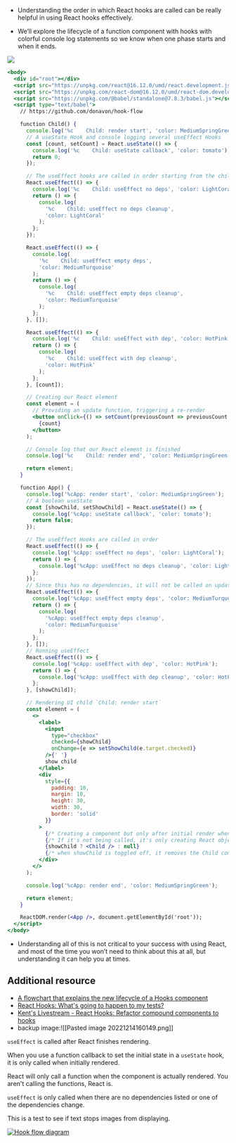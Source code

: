 -   Understanding the order in which React hooks are called can be really helpful in using React hooks effectively.
    
-   We’ll explore the lifecycle of a function component with hooks with colorful console log statements so we know when one phase starts and when it ends.

![](https://res.cloudinary.com/dg3gyk0gu/image/upload/v1591296082/transcript-images/react-understand-the-react-hook-flow-hook-flow.jpg)

```jsx
<body>
  <div id="root"></div>
  <script src="https://unpkg.com/react@16.12.0/umd/react.development.js"></script>
  <script src="https://unpkg.com/react-dom@16.12.0/umd/react-dom.development.js"></script>
  <script src="https://unpkg.com/@babel/standalone@7.8.3/babel.js"></script>
  <script type="text/babel">
    // https://github.com/donavon/hook-flow

    function Child() {
      console.log('%c    Child: render start', 'color: MediumSpringGreen');
      // A useState Hook and console logging several useEffect Hooks
      const [count, setCount] = React.useState(() => {
        console.log('%c    Child: useState callback', 'color: tomato');
        return 0;
      });

      // The useEffect hooks are called in order starting from the child useEffect
      React.useEffect(() => {
        console.log('%c    Child: useEffect no deps', 'color: LightCoral');
        return () => {
          console.log(
            '%c    Child: useEffect no deps cleanup',
            'color: LightCoral'
          );
        };
      });

      React.useEffect(() => {
        console.log(
          '%c    Child: useEffect empty deps',
          'color: MediumTurquoise'
        );
        return () => {
          console.log(
            '%c    Child: useEffect empty deps cleanup',
            'color: MediumTurquoise'
          );
        };
      }, []);

      React.useEffect(() => {
        console.log('%c    Child: useEffect with dep', 'color: HotPink');
        return () => {
          console.log(
            '%c    Child: useEffect with dep cleanup',
            'color: HotPink'
          );
        };
      }, [count]);

      // Creating our React element
      const element = (
        // Providing an update function, triggering a re-render
        <button onClick={() => setCount(previousCount => previousCount + 1)}>
          {count}
        </button>
      );

      // Console log that our React element is finished
      console.log('%c    Child: render end', 'color: MediumSpringGreen');

      return element;
    }

    function App() {
      console.log('%cApp: render start', 'color: MediumSpringGreen');
      // A boolean useState
      const [showChild, setShowChild] = React.useState(() => {
        console.log('%cApp: useState callback', 'color: tomato');
        return false;
      });

      // The useEffect Hooks are called in order
      React.useEffect(() => {
        console.log('%cApp: useEffect no deps', 'color: LightCoral');
        return () => {
          console.log('%cApp: useEffect no deps cleanup', 'color: LightCoral');
        };
      });
      // Since this has no dependencies, it will not be called on updates
      React.useEffect(() => {
        console.log('%cApp: useEffect empty deps', 'color: MediumTurquoise');
        return () => {
          console.log(
            '%cApp: useEffect empty deps cleanup',
            'color: MediumTurquoise'
          );
        };
      }, []);
      // Running useEffect
      React.useEffect(() => {
        console.log('%cApp: useEffect with dep', 'color: HotPink');
        return () => {
          console.log('%cApp: useEffect with dep cleanup', 'color: HotPink');
        };
      }, [showChild]);

      // Rendering UI child `Child: render start`
      const element = (
        <>
          <label>
            <input
              type="checkbox"
              checked={showChild}
              onChange={e => setShowChild(e.target.checked)}
            />{' '}
            show child
          </label>
          <div
            style={{
              padding: 10,
              margin: 10,
              height: 30,
              width: 30,
              border: 'solid'
            }}
          >
            {/* Creating a component but only after initial render when showChild checkbox is checked */}
            {/* If it's not being called, it's only creating React objects  */}
            {showChild ? <Child /> : null}
            {/* when showChild is toggled off, it removes the Child component and calls for a cleanup  */}
          </div>
        </>
      );

      console.log('%cApp: render end', 'color: MediumSpringGreen');

      return element;
    }

    ReactDOM.render(<App />, document.getElementById('root'));
  </script>
</body>
```

-   Understanding all of this is not critical to your success with using React, and most of the time you won’t need to think about this at all, but understanding it can help you at times.

## Additional resource

-   [A flowchart that explains the new lifecycle of a Hooks component](https://github.com/donavon/hook-flow)
-   [React Hooks: What's going to happen to my tests?](https://kentcdodds.com/blog/react-hooks-whats-going-to-happen-to-my-tests)
-   [Kent's Livestream - React Hooks: Refactor compound components to hooks](https://www.youtube.com/watch?v=415EfGPuhSo)
- backup image:![[Pasted image 20221214160149.png]]

`useEffect` is called after React finishes rendering.

When you use a function callback to set the initial state in a `useState` hook, it is only called when initially rendered.

React will only call a function when the component is actually rendered. You aren't calling the functions, React is.

`useEffect` is only called when there are no dependencies listed or one of the dependencies change.

This is a test to see if text stops images from displaying.

[![Hook flow diagram](https://camo.githubusercontent.com/b06f40e35afeb2f24884e6b8b01bf291e254ad78482e038a7b02959644243790/68747470733a2f2f7265732e636c6f7564696e6172792e636f6d2f64673367796b3067752f696d6167652f75706c6f61642f76313632343333333731392f656767686561642d6e6f7465732f626567696e6e6572732d67756964652d746f2d72656163742f686f6f6b2d666c6f772e706e67)](https://camo.githubusercontent.com/b06f40e35afeb2f24884e6b8b01bf291e254ad78482e038a7b02959644243790/68747470733a2f2f7265732e636c6f7564696e6172792e636f6d2f64673367796b3067752f696d6167652f75706c6f61642f76313632343333333731392f656767686561642d6e6f7465732f626567696e6e6572732d67756964652d746f2d72656163742f686f6f6b2d666c6f772e706e67)